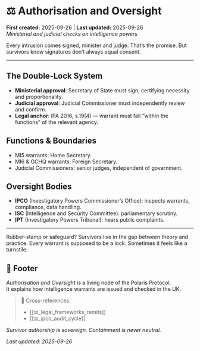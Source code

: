 # ⚖️ Authorisation and Oversight  
**First created:** 2025-09-26 | **Last updated:** 2025-09-26  
*Ministerial and judicial checks on intelligence powers*  

Every intrusion comes signed, minister and judge. That’s the promise. But survivors know signatures don’t always equal consent.  

---  

## The Double-Lock System  
- **Ministerial approval**: Secretary of State must sign, certifying necessity and proportionality.  
- **Judicial approval**: Judicial Commissioner must independently review and confirm.  
- **Legal anchor**: IPA 2016, s.19(4) — warrant must fall “within the functions” of the relevant agency.  

## Functions & Boundaries  
- MI5 warrants: Home Secretary.  
- MI6 & GCHQ warrants: Foreign Secretary.  
- Judicial Commissioners: senior judges, independent of government.  

## Oversight Bodies  
- **IPCO** (Investigatory Powers Commissioner’s Office): inspects warrants, compliance, data handling.  
- **ISC** (Intelligence and Security Committee): parliamentary scrutiny.  
- **IPT** (Investigatory Powers Tribunal): hears public complaints.  

---  

Rubber-stamp or safeguard? Survivors live in the gap between theory and practice. Every warrant is supposed to be a lock. Sometimes it feels like a turnstile.  

## 🏮 Footer  
*Authorisation and Oversight* is a living node of the Polaris Protocol.  
It explains how intelligence warrants are issued and checked in the UK.  

> 📡 Cross-references:  
> - [[⚖️_legal_frameworks_remits]]  
> - [[⚖️_ipco_audit_cycle]]  

*Survivor authorship is sovereign. Containment is never neutral.*  

_Last updated: 2025-09-26_  
